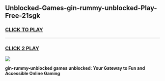 
## Unblocked-Games-gin-rummy-unblocked-Play-Free-21sgk
<h3>
<a href="https://premium76.site?title=gin-rummy-unblocked&ref=18A1">CLICK TO PLAY</a></h3>
<hr>

<h3>
<a href="https://premium76.site?title=gin-rummy-unblocked&ref=18A1">CLICK 2 PLAY</a>
  
</h3>

<a href="https://premium76.site?title=gin-rummy-unblocked&ref=18A1"><img src="https://clearcache.store/games.png"></a>


**gin-rummy-unblocked games unblocked: Your Gateway to Fun and Accessible Online Gaming**
